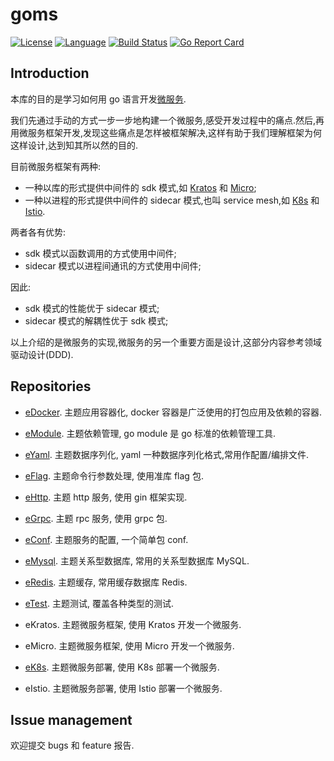 # goms  

[![License](http://img.shields.io/badge/license-mit-blue.svg?style=flat-square)](https://raw.githubusercontent.com/labstack/echo/master/LICENSE) [![Language](https://img.shields.io/badge/language-go-blue.svg)](https://golang.org/) [![Build Status](http://img.shields.io/travis/fuwensun/goms.svg?style=flat-square)](https://travis-ci.org/fuwensun/goms) [![Go Report Card](https://goreportcard.com/badge/github.com/fuwensun/goms)](https://goreportcard.com/report/github.com/fuwensun/goms)

## Introduction

本库的目的是学习如何用 go 语言开发[微服务][01].

我们先通过手动的方式一步一步地构建一个微服务,感受开发过程中的痛点.然后,再用微服务框架开发,发现这些痛点是怎样被框架解决,这样有助于我们理解框架为何这样设计,达到知其所以然的目的.

目前微服务框架有两种:
- 一种以库的形式提供中间件的 sdk 模式,如 [Kratos][15] 和 [Micro][16];
- 一种以进程的形式提供中间件的 sidecar 模式,也叫 service mesh,如 [K8s][17] 和 [Istio][18].

两者各有优势:
- sdk 模式以函数调用的方式使用中间件;
- sidecar 模式以进程间通讯的方式使用中间件;

因此:
- sdk 模式的性能优于 sidecar 模式;
- sidecar 模式的解耦性优于 sdk 模式;

以上介绍的是微服务的实现,微服务的另一个重要方面是设计,这部分内容参考领域驱动设计(DDD).

## Repositories

- [eDocker][22].  主题应用容器化, docker 容器是广泛使用的打包应用及依赖的容器.

- [eModule][21].  主题依赖管理, go module 是 go 标准的依赖管理工具.

- [eYaml][23].  主题数据序列化, yaml 一种数据序列化格式,常用作配置/编排文件.

- [eFlag][24].  主题命令行参数处理, 使用准库 flag 包.

- [eHttp][25].  主题 http 服务, 使用 gin 框架实现.

- [eGrpc][26].  主题 rpc 服务, 使用 grpc 包.

- [eConf][27].  主题服务的配置, 一个简单包 conf.

- [eMysql][28].  主题关系型数据库, 常用的关系型数据库 MySQL.

- [eRedis][29].  主题缓存, 常用缓存数据库 Redis. 

- [eTest][30].  主题测试, 覆盖各种类型的测试. 

- eKratos.  主题微服务框架, 使用 Kratos 开发一个微服务.

- eMicro.  主题微服务框架, 使用 Micro 开发一个微服务.

- [eK8s][33].  主题微服务部署, 使用 K8s 部署一个微服务.

- eIstio.  主题微服务部署, 使用 Istio 部署一个微服务.

## Issue management

欢迎提交 bugs 和 feature 报告.

[01]:https://baike.tw.wjbk.site/wiki/%E5%BE%AE%E6%9C%8D%E5%8B%99


[15]:https://github.com/bilibili/kratos
[16]:https://github.com/micro/micro
[17]:https://github.com/kubernetes/kubernetes
[18]:https://github.com/istio/istio

[21]:https://github.com/fuwensun/goms/tree/master/eModule
[22]:https://github.com/fuwensun/goms/tree/master/eDocker
[23]:https://github.com/fuwensun/goms/tree/master/eYaml
[24]:https://github.com/fuwensun/goms/tree/master/eFlag
[25]:https://github.com/fuwensun/goms/tree/master/eHttp
[26]:https://github.com/fuwensun/goms/tree/master/eGrpc
[27]:https://github.com/fuwensun/goms/tree/master/eConf
[28]:https://github.com/fuwensun/goms/tree/master/eMysql
[29]:https://github.com/fuwensun/goms/tree/master/eRedis
[30]:https://github.com/fuwensun/goms/tree/master/eTest
[31]:https://github.com/fuwensun/goms/tree/master
[32]:https://github.com/fuwensun/goms/tree/master
[33]:https://github.com/fuwensun/goms/tree/master/eK8s
[34]:https://github.com/fuwensun/goms/tree/master

